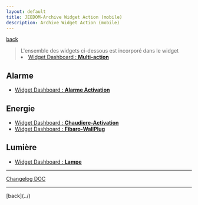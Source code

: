 ```yaml
---
layout: default
title: JEEDOM-Archive Widget Action (mobile)
description: Archive Widget Action (mobile)
---
```

[back](../)

<blockquote>
L'ensemble des widgets ci-dessous est incorporé dans le widget
    <li><a href="../JEEDOM_Multi_action_Defaut">Widget Dashboard : <b>Multi-action</b></a></li>
</blockquote>

## Alarme
<ul>
    <li><a href="../archives/multiaction/JEEDOM_Alarme_Activation.html">Widget Dashboard : <b>Alarme Activation</b></a></li>
</ul>

## Energie
<ul>
    <li><a href="../archives/multiaction/JEEDOM_Chaudiere_Activation.html">Widget Dashboard : <b>Chaudiere-Activation</b></a></li>
    <li><a href="./archives/multiaction/JEEDOM_Fibaro_WallPlug.html">Widget Dashboard : <b>Fibaro-WallPlug</b></a></li>
</ul>

## Lumière
<ul>
    <li><a href="../archives/multiaction/JEEDOM_Lampe.html">Widget Dashboard : <b>Lampe</b></a></li>
</ul>

<hr />
<dl>
    <a href="https://github.com/JEALG/JEEDOM-Widget_JAG-doc/commits/master">Changelog DOC</a>
</dl>
<hr />
[back](../)